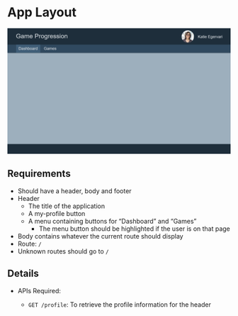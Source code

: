 # App Layout

![Layout](../images/current/layout.png "Layout")

## Requirements

- Should have a header, body and footer
- Header
  - The title of the application
  - A my-profile button
  - A menu containing buttons for “Dashboard” and “Games”
    - The menu button should be highlighted if the user is on that page
- Body contains whatever the current route should display
- Route: `/`
- Unknown routes should go to `/`

## Details

- APIs Required:

  - `GET /profile`: To retrieve the profile information for the header
